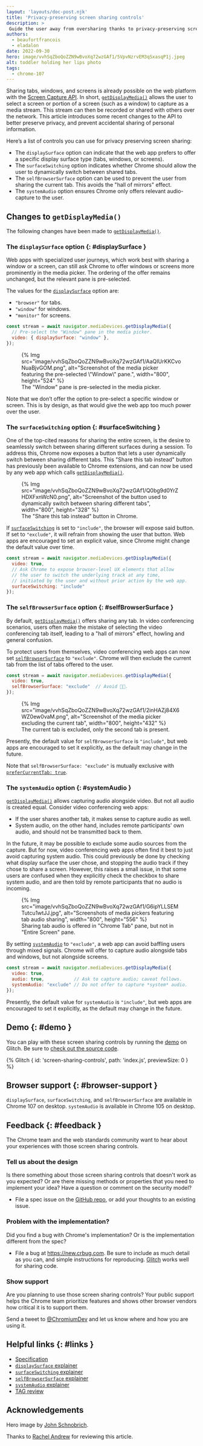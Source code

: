 ```yaml
---
layout: 'layouts/doc-post.njk'
title: 'Privacy-preserving screen sharing controls'
description: >
 Guide the user away from oversharing thanks to privacy-preserving screen sharing controls on the web.
authors:
  - beaufortfrancois
  - eladalon
date: 2022-09-30
hero: image/vvhSqZboQoZZN9wBvoXq72wzGAf1/5VpvNzrvEM3qSxasqP1j.jpeg
alt: toddler holding her lips photo
tags:
  - chrome-107
---
```


Sharing tabs, windows, and screens is already possible on the web platform with the [Screen Capture API]. In short, [`getDisplayMedia()`] allows the user to select a screen or portion of a screen (such as a window) to capture as a media stream. This stream can then be recorded or shared with others over the network. This article introduces some recent changes to the API to better preserve privacy, and prevent accidental sharing of personal information.

Here’s a list of controls you can use for privacy preserving screen sharing:
- The `displaySurface` option can indicate that the web app prefers to offer a specific display surface type (tabs, windows, or screens).
- The `surfaceSwitching` option indicates whether Chrome should allow the user to dynamically switch between shared tabs.
- The `selfBrowserSurface` option can be used to prevent the user from sharing the current tab. This avoids the "hall of mirrors" effect.
- The `systemAudio` option ensures Chrome only offers relevant audio-capture to the user.

## Changes to `getDisplayMedia()`

The following changes have been made to [`getDisplayMedia()`].

### The `displaySurface` option {: #displaySurface }

Web apps with specialized user journeys, which work best with sharing a window or a screen, can still ask Chrome to offer windows or screens more prominently in the media picker. The ordering of the offer remains unchanged, but the relevant pane is pre-selected.

The values for the [`displaySurface`] option are:
- `"browser"` for tabs.
- `"window"` for windows.
- `"monitor"` for screens.

```js
const stream = await navigator.mediaDevices.getDisplayMedia({
  // Pre-select the "Window" pane in the media picker.
  video: { displaySurface: "window" },
});
```

<figure>
  {% Img src="image/vvhSqZboQoZZN9wBvoXq72wzGAf1/AaQIUrKKCvoNuaBjvGOM.png", alt="Screenshot of the media picker featuring the pre-selected \"Window\" pane.", width="800", height="524" %}
  <figcaption>
    The "Window" pane is pre-selected in the media picker. 
  </figcaption>
</figure>

Note that we don’t offer the option to pre-select a specific window or screen. This is by design, as that would give the web app too much power over the user.

### The `surfaceSwitching` option {: #surfaceSwitching }

One of the top-cited reasons for sharing the entire screen, is the desire to seamlessly switch between sharing different surfaces during a session. To address this, Chrome now exposes a button that lets a user dynamically switch between sharing different tabs. This "Share this tab instead" button has previously been available to Chrome extensions, and can now be used by any web app which calls [`getDisplayMedia()`].

<figure>
  {% Img src="image/vvhSqZboQoZZN9wBvoXq72wzGAf1/Q0bg9d0YrZHDXFxnWcN0.png", alt="Screenshot of the button used to dynamically switch between sharing different tabs", width="800", height="328" %}
  <figcaption>
    The "Share this tab instead" button in Chrome.
  </figcaption>
</figure>

If [`surfaceSwitching`] is set to `"include"`, the browser will expose said button. If set to `"exclude"`, it will refrain from showing the user that button. Web apps are encouraged to set an explicit value, since Chrome might change the default value over time.

```js
const stream = await navigator.mediaDevices.getDisplayMedia({
  video: true,
  // Ask Chrome to expose browser-level UX elements that allow
  // the user to switch the underlying track at any time,
  // initiated by the user and without prior action by the web app.
  surfaceSwitching: "include"
});
```

### The `selfBrowserSurface` option {: #selfBrowserSurface }

By default, [`getDisplayMedia()`] offers sharing any tab. In video conferencing scenarios, users often make the mistake of selecting the video conferencing tab itself, leading to a "hall of mirrors" effect, howling and general confusion.

To protect users from themselves, video conferencing web apps can now set [`selfBrowserSurface`] to `"exclude"`. Chrome will then exclude the current tab from the list of tabs offered to the user.

```js
const stream = await navigator.mediaDevices.getDisplayMedia({
  video: true,
  selfBrowserSurface: "exclude"  // Avoid 🦶🔫.
});
```

<figure>
  {% Img src="image/vvhSqZboQoZZN9wBvoXq72wzGAf1/2inHAZj84X6WZ0ew0vaM.png", alt="Screenshot of the media picker excluding the current tab", width="800", height="432" %}
  <figcaption>
    The current tab is excluded, only the second tab is present. 
  </figcaption>
</figure>

Presently, the default value for `selfBrowserSurface` is `"include"`, but web apps are encouraged to set it explicitly, as the default may change in the future.

Note that `selfBrowserSurface: "exclude"` is mutually exclusive with [`preferCurrentTab: true`].

### The `systemAudio` option {: #systemAudio }

[`getDisplayMedia()`] allows capturing audio alongside video. But not all audio is created equal. Consider video conferencing web apps:
- If the user shares another tab, it makes sense to capture audio as well.
- System audio, on the other hand, includes remote participants' own audio, and should not be transmitted back to them.

In the future, it may be possible to exclude some audio sources from the capture. But for now, video conferencing web apps often find it best to just avoid capturing system audio. This could previously be done by checking what display surface the user chose, and stopping the audio track if they chose to share a screen. However, this raises a small issue, in that some users are confused when they explicitly check the checkbox to share system audio, and are then told by remote participants that no audio is incoming.

<figure>
  {% Img src="image/vvhSqZboQoZZN9wBvoXq72wzGAf1/G6ipYLLSEMTutcu1wtJJ.jpg", alt="Screenshots of media pickers featuring tab audio sharing", width="800", height="556" %}
  <figcaption>
    Sharing tab audio is offered in "Chrome Tab" pane, but not in "Entire Screen" pane.
  </figcaption>
</figure>

By setting [`systemAudio`] to `"exclude"`, a web app can avoid baffling users through mixed signals. Chrome will offer to capture audio alongside tabs and windows, but not alongside screens.

```js
const stream = await navigator.mediaDevices.getDisplayMedia({
  video: true,
  audio: true,           // Ask to capture audio; caveat follows.
  systemAudio: "exclude" // Do not offer to capture *system* audio.
});
```

Presently, the default value for `systemAudio` is `"include"`, but web apps are encouraged to set it explicitly, as the default may change in the future.

## Demo  {: #demo }

You can play with these screen sharing controls by running the [demo] on Glitch. Be sure to [check out the source code].

{% Glitch { id: 'screen-sharing-controls', path: 'index.js', previewSize: 0 } %}

## Browser support {: #browser-support }

`displaySurface`, `surfaceSwitching`, and `selfBrowserSurface` are available in Chrome&nbsp;107 on desktop. `systemAudio` is available in Chrome&nbsp;105 on desktop. 

## Feedback {: #feedback }

The Chrome team and the web standards community want to hear about your experiences with those screen sharing controls.

### Tell us about the design

Is there something about those screen sharing controls that doesn't work as you expected? Or are there missing methods or properties that you need to implement your idea? Have a question or comment on the security model?

* File a spec issue on the [GitHub repo][issues], or add your thoughts to an existing issue.

### Problem with the implementation?

Did you find a bug with Chrome's implementation? Or is the implementation different from the spec?

* File a bug at <https://new.crbug.com>. Be sure to include as much detail as you can, and simple instructions for reproducing. [Glitch](https://glitch.com) works well for sharing code.

### Show support

Are you planning to use those screen sharing controls? Your public support helps the Chrome team prioritize features and shows other browser vendors how critical it is to support them.

Send a tweet to [@ChromiumDev] and let us know where and how you are using it.

## Helpful links {: #links }

- [Specification][spec]
- [`displaySurface` explainer]
- [`surfaceSwitching` explainer]
- [`selfBrowserSurface` explainer]
- [`systemAudio` explainer]
- [TAG review][tag]

## Acknowledgements

Hero image by [John Schnobrich].

Thanks to [Rachel Andrew] for reviewing this article.

[screen capture api]: https://w3c.github.io/mediacapture-screen-share/
[`getdisplaymedia()`]: https://developer.mozilla.org/docs/web/api/mediadevices/getdisplaymedia
[`displaysurface`]: https://w3c.github.io/mediacapture-screen-share/#dfn-displaysurface
[`surfaceswitching`]: https://w3c.github.io/mediacapture-screen-share/#dom-displaymediastreamoptions-surfaceswitching
[`selfbrowsersurface`]: https://w3c.github.io/mediacapture-screen-share/#dom-displaymediastreamoptions-selfbrowsersurface
[`prefercurrenttab: true`]: https://wicg.github.io/prefer-current-tab/
[`systemaudio`]: https://w3c.github.io/mediacapture-screen-share/#dom-displaymediastreamoptions-systemaudio
[demo]: https://screen-sharing-controls.glitch.me/
[check out the source code]: https://glitch.com/edit/#!/screen-sharing-controls?path=index.js
[conditional focus]: https://wicg.github.io/conditional-focus/
[issues]: https://github.com/w3c/mediacapture-screen-share/issues/
[@chromiumdev]: https://twitter.com/chromiumdev
[spec]: https://w3c.github.io/mediacapture-screen-share/
[`displaysurface` explainer]: https://github.com/eladalon1983/screen-share-explainers/blob/main/displaySurface_Constraint_Explainer.md
[`surfaceswitching` explainer]: https://github.com/eladalon1983/screen-share-explainers/blob/main/surfaceSwitching_Explainer.md
[`selfbrowsersurface` explainer]: https://github.com/eladalon1983/screen-share-explainers/blob/main/selfBrowserSurface_Explainer.md
[`systemaudio` explainer]: https://github.com/eladalon1983/screen-share-explainers/blob/main/systemAudio_Explainer.md
[tag]: https://github.com/w3ctag/design-reviews/issues/744
[john schnobrich]: https://unsplash.com/photos/2FPjlAyMQTA
[rachel andrew]: https://github.com/rachelandrew
